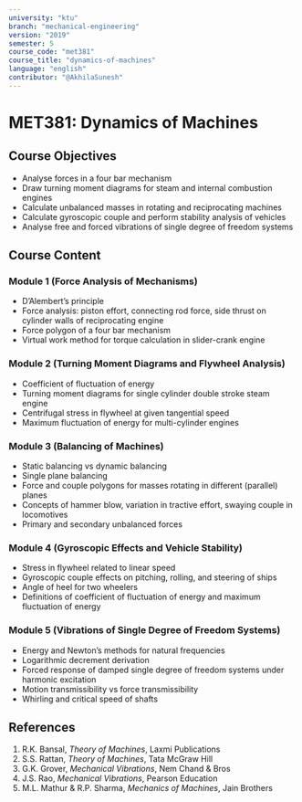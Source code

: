 ```yaml
---
university: "ktu"
branch: "mechanical-engineering"
version: "2019"
semester: 5
course_code: "met381"
course_title: "dynamics-of-machines"
language: "english"
contributor: "@AkhilaSunesh"
---
```


# MET381: Dynamics of Machines

## Course Objectives

* Analyse forces in a four bar mechanism  
* Draw turning moment diagrams for steam and internal combustion engines  
* Calculate unbalanced masses in rotating and reciprocating machines  
* Calculate gyroscopic couple and perform stability analysis of vehicles  
* Analyse free and forced vibrations of single degree of freedom systems  

## Course Content

### Module 1 (Force Analysis of Mechanisms)
* D’Alembert’s principle  
* Force analysis: piston effort, connecting rod force, side thrust on cylinder walls of reciprocating engine  
* Force polygon of a four bar mechanism  
* Virtual work method for torque calculation in slider-crank engine  

### Module 2 (Turning Moment Diagrams and Flywheel Analysis)
* Coefficient of fluctuation of energy  
* Turning moment diagrams for single cylinder double stroke steam engine  
* Centrifugal stress in flywheel at given tangential speed  
* Maximum fluctuation of energy for multi-cylinder engines  

### Module 3 (Balancing of Machines)
* Static balancing vs dynamic balancing  
* Single plane balancing  
* Force and couple polygons for masses rotating in different (parallel) planes  
* Concepts of hammer blow, variation in tractive effort, swaying couple in locomotives  
* Primary and secondary unbalanced forces  

### Module 4 (Gyroscopic Effects and Vehicle Stability)
* Stress in flywheel related to linear speed  
* Gyroscopic couple effects on pitching, rolling, and steering of ships  
* Angle of heel for two wheelers  
* Definitions of coefficient of fluctuation of energy and maximum fluctuation of energy  

### Module 5 (Vibrations of Single Degree of Freedom Systems)
* Energy and Newton’s methods for natural frequencies  
* Logarithmic decrement derivation  
* Forced response of damped single degree of freedom systems under harmonic excitation  
* Motion transmissibility vs force transmissibility  
* Whirling and critical speed of shafts  

## References

1. R.K. Bansal, *Theory of Machines*, Laxmi Publications  
2. S.S. Rattan, *Theory of Machines*, Tata McGraw Hill  
3. G.K. Grover, *Mechanical Vibrations*, Nem Chand & Bros  
4. J.S. Rao, *Mechanical Vibrations*, Pearson Education  
5. M.L. Mathur & R.P. Sharma, *Mechanics of Machines*, Jain Brothers  

